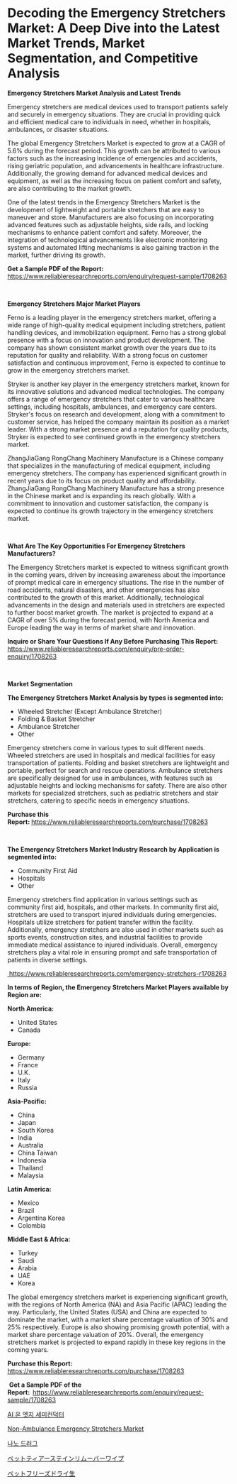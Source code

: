 <p><h1>Decoding the Emergency Stretchers Market: A Deep Dive into the Latest Market Trends, Market Segmentation, and Competitive Analysis</h1></p><p><strong>Emergency Stretchers Market Analysis and Latest Trends</strong></p>
<p><p>Emergency stretchers are medical devices used to transport patients safely and securely in emergency situations. They are crucial in providing quick and efficient medical care to individuals in need, whether in hospitals, ambulances, or disaster situations.</p><p>The global Emergency Stretchers Market is expected to grow at a CAGR of 5.6% during the forecast period. This growth can be attributed to various factors such as the increasing incidence of emergencies and accidents, rising geriatric population, and advancements in healthcare infrastructure. Additionally, the growing demand for advanced medical devices and equipment, as well as the increasing focus on patient comfort and safety, are also contributing to the market growth.</p><p>One of the latest trends in the Emergency Stretchers Market is the development of lightweight and portable stretchers that are easy to maneuver and store. Manufacturers are also focusing on incorporating advanced features such as adjustable heights, side rails, and locking mechanisms to enhance patient comfort and safety. Moreover, the integration of technological advancements like electronic monitoring systems and automated lifting mechanisms is also gaining traction in the market, further driving its growth.</p></p>
<p><strong>Get a Sample PDF of the Report:&nbsp;</strong> <a href="https://www.reliableresearchreports.com/enquiry/request-sample/1708263">https://www.reliableresearchreports.com/enquiry/request-sample/1708263</a></p>
<p>&nbsp;</p>
<p><strong>Emergency Stretchers Major Market Players</strong></p>
<p><p>Ferno is a leading player in the emergency stretchers market, offering a wide range of high-quality medical equipment including stretchers, patient handling devices, and immobilization equipment. Ferno has a strong global presence with a focus on innovation and product development. The company has shown consistent market growth over the years due to its reputation for quality and reliability. With a strong focus on customer satisfaction and continuous improvement, Ferno is expected to continue to grow in the emergency stretchers market.</p><p>Stryker is another key player in the emergency stretchers market, known for its innovative solutions and advanced medical technologies. The company offers a range of emergency stretchers that cater to various healthcare settings, including hospitals, ambulances, and emergency care centers. Stryker's focus on research and development, along with a commitment to customer service, has helped the company maintain its position as a market leader. With a strong market presence and a reputation for quality products, Stryker is expected to see continued growth in the emergency stretchers market.</p><p>ZhangJiaGang RongChang Machinery Manufacture is a Chinese company that specializes in the manufacturing of medical equipment, including emergency stretchers. The company has experienced significant growth in recent years due to its focus on product quality and affordability. ZhangJiaGang RongChang Machinery Manufacture has a strong presence in the Chinese market and is expanding its reach globally. With a commitment to innovation and customer satisfaction, the company is expected to continue its growth trajectory in the emergency stretchers market.</p></p>
<p>&nbsp;</p>
<p><strong>What Are The Key Opportunities For Emergency Stretchers Manufacturers?</strong></p>
<p><p>The Emergency Stretchers market is expected to witness significant growth in the coming years, driven by increasing awareness about the importance of prompt medical care in emergency situations. The rise in the number of road accidents, natural disasters, and other emergencies has also contributed to the growth of this market. Additionally, technological advancements in the design and materials used in stretchers are expected to further boost market growth. The market is projected to expand at a CAGR of over 5% during the forecast period, with North America and Europe leading the way in terms of market share and innovation.</p></p>
<p><strong>Inquire or Share Your Questions If Any Before Purchasing This Report:</strong> <a href="https://www.reliableresearchreports.com/enquiry/pre-order-enquiry/1708263">https://www.reliableresearchreports.com/enquiry/pre-order-enquiry/1708263</a></p>
<p>&nbsp;</p>
<p><strong>Market Segmentation</strong></p>
<p><strong>The Emergency Stretchers Market Analysis by types is segmented into:</strong></p>
<p><ul><li>Wheeled Stretcher (Except Ambulance Stretcher)</li><li>Folding & Basket Stretcher</li><li>Ambulance Stretcher</li><li>Other</li></ul></p>
<p><p>Emergency stretchers come in various types to suit different needs. Wheeled stretchers are used in hospitals and medical facilities for easy transportation of patients. Folding and basket stretchers are lightweight and portable, perfect for search and rescue operations. Ambulance stretchers are specifically designed for use in ambulances, with features such as adjustable heights and locking mechanisms for safety. There are also other markets for specialized stretchers, such as pediatric stretchers and stair stretchers, catering to specific needs in emergency situations.</p></p>
<p><strong>Purchase this Report:&nbsp;</strong><a href="https://www.reliableresearchreports.com/purchase/1708263">https://www.reliableresearchreports.com/purchase/1708263</a></p>
<p>&nbsp;</p>
<p><strong>The Emergency Stretchers Market Industry Research by Application is segmented into:</strong></p>
<p><ul><li>Community First Aid</li><li>Hospitals</li><li>Other</li></ul></p>
<p><p>Emergency stretchers find application in various settings such as community first aid, hospitals, and other markets. In community first aid, stretchers are used to transport injured individuals during emergencies. Hospitals utilize stretchers for patient transfer within the facility. Additionally, emergency stretchers are also used in other markets such as sports events, construction sites, and industrial facilities to provide immediate medical assistance to injured individuals. Overall, emergency stretchers play a vital role in ensuring prompt and safe transportation of patients in diverse settings.</p></p>
<p><a href="https://www.reliableresearchreports.com/emergency-stretchers-r1708263">&nbsp;https://www.reliableresearchreports.com/emergency-stretchers-r1708263</a></p>
<p><strong>In terms of Region, the Emergency Stretchers Market Players available by Region are:</strong></p>
<p>
    <p> <strong> North America: </strong>
        <ul>
            <li>United States</li>
            <li>Canada</li>
        </ul>
        </p> 
    <p> <strong> Europe: </strong>
        <ul>
            <li>Germany</li>
            <li>France</li>
            <li>U.K.</li>
            <li>Italy</li>
            <li>Russia</li>
        </ul>
        </p> 
    <p> <strong> Asia-Pacific: </strong>
        <ul>
            <li>China</li>
            <li>Japan</li>
            <li>South Korea</li>
            <li>India</li>
            <li>Australia</li>
            <li>China Taiwan</li>
            <li>Indonesia</li>
            <li>Thailand</li>
            <li>Malaysia</li>
        </ul>
        </p> 
    <p> <strong> Latin America: </strong>
        <ul>
            <li>Mexico</li>
            <li>Brazil</li>
            <li>Argentina Korea</li>
            <li>Colombia</li>
        </ul>
        </p> 
    <p> <strong> Middle East & Africa: </strong>
        <ul>
            <li>Turkey</li>
            <li>Saudi</li>
            <li>Arabia</li>
            <li>UAE</li>
            <li>Korea</li>
        </ul>
    </p>
    </p>
<p><p>The global emergency stretchers market is experiencing significant growth, with the regions of North America (NA) and Asia Pacific (APAC) leading the way. Particularly, the United States (USA) and China are expected to dominate the market, with a market share percentage valuation of 30% and 25% respectively. Europe is also showing promising growth potential, with a market share percentage valuation of 20%. Overall, the emergency stretchers market is projected to expand rapidly in these key regions in the coming years.</p></p>
<p><strong>Purchase this Report: </strong><a href="https://www.reliableresearchreports.com/purchase/1708263">https://www.reliableresearchreports.com/purchase/1708263</a></p>
<p>&nbsp;<strong>Get a Sample PDF of the Report:&nbsp;&nbsp;</strong><a href="https://www.reliableresearchreports.com/enquiry/request-sample/1708263">https://www.reliableresearchreports.com/enquiry/request-sample/1708263</a></p>
<p><strong></strong></p>
<p><p><a href="https://medium.com/@alanperkins1921/ai%EB%A5%BC-%EC%82%AC%EC%9A%A9%ED%95%9C-edge-%EB%B0%98%EB%8F%84%EC%B2%B4-%EC%8B%9C%EC%9E%A5%EC%9D%98-%ED%86%B5%EC%B0%B0-%EC%8B%9C%EC%9E%A5-%EB%8F%99%ED%96%A5-%EC%84%B1%EC%9E%A5-2024%EB%85%84%EB%B6%80%ED%84%B0-2031%EB%85%84%EA%B9%8C%EC%A7%80-%EC%98%88%EC%B8%A1%EB%90%9C-%EA%B2%83-6fc42a955987">AI 온 엣지 세미컨덕터</a></p><p><a href="https://github.com/sofayahoo2023/Market-Research-Report-List-4/blob/main/non-ambulance-emergency-stretchers-market.md">Non-Ambulance Emergency Stretchers Market</a></p><p><a href="https://github.com/Penelolack456456/Market-Research-Report-List-2/blob/main/644154197156.md">나노 드러그</a></p><p><a href="https://github.com/zoetazuur/Market-Research-Report-List-1/blob/main/6017880103655.md">ペットティアーステインリムーバーワイプ</a></p><p><a href="https://github.com/VinceMarvin1/Market-Research-Report-List-1/blob/main/7066080103656.md">ペットフリーズドライ生</a></p></p>